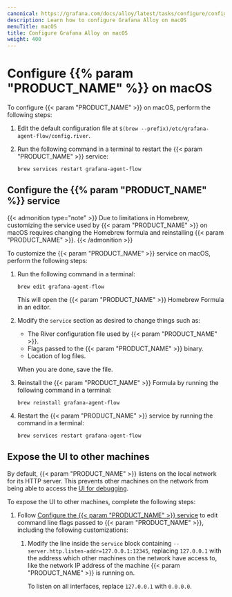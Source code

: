 ```yaml
---
canonical: https://grafana.com/docs/alloy/latest/tasks/configure/configure-macos/
description: Learn how to configure Grafana Alloy on macOS
menuTitle: macOS
title: Configure Grafana Alloy on macOS
weight: 400
---
```


# Configure {{% param "PRODUCT_NAME" %}} on macOS

To configure {{< param "PRODUCT_NAME" >}} on macOS, perform the following steps:

1. Edit the default configuration file at `$(brew --prefix)/etc/grafana-agent-flow/config.river`.

1. Run the following command in a terminal to restart the {{< param "PRODUCT_NAME" >}} service:

   ```shell
   brew services restart grafana-agent-flow
   ```

## Configure the {{% param "PRODUCT_NAME" %}} service

{{< admonition type="note" >}}
Due to limitations in Homebrew, customizing the service used by {{< param "PRODUCT_NAME" >}} on macOS requires changing the Homebrew formula and reinstalling {{< param "PRODUCT_NAME" >}}.
{{< /admonition >}}

To customize the {{< param "PRODUCT_NAME" >}} service on macOS, perform the following steps:

1. Run the following command in a terminal:

   ```shell
   brew edit grafana-agent-flow
   ```

   This will open the {{< param "PRODUCT_NAME" >}} Homebrew Formula in an editor.

1. Modify the `service` section as desired to change things such as:

   * The River configuration file used by {{< param "PRODUCT_NAME" >}}.
   * Flags passed to the {{< param "PRODUCT_NAME" >}} binary.
   * Location of log files.

   When you are done, save the file.

1. Reinstall the {{< param "PRODUCT_NAME" >}} Formula by running the following command in a terminal:

   ```shell
   brew reinstall grafana-agent-flow
   ```

1. Restart the {{< param "PRODUCT_NAME" >}} service by running the command in a terminal:

   ```shell
   brew services restart grafana-agent-flow
   ```

## Expose the UI to other machines

By default, {{< param "PRODUCT_NAME" >}} listens on the local network for its HTTP server.
This prevents other machines on the network from being able to access the [UI for debugging][UI].

To expose the UI to other machines, complete the following steps:

1. Follow [Configure the {{< param "PRODUCT_NAME" >}} service](#configure-the-grafana-agent-flow-service)
   to edit command line flags passed to {{< param "PRODUCT_NAME" >}}, including the
   following customizations:

    1. Modify the line inside the `service` block containing
       `--server.http.listen-addr=127.0.0.1:12345`, replacing `127.0.0.1` with
       the address which other machines on the network have access to, like the
       network IP address of the machine {{< param "PRODUCT_NAME" >}} is running on.

       To listen on all interfaces, replace `127.0.0.1` with `0.0.0.0`.

[UI]: ../../debug/#grafana-alloy-ui
